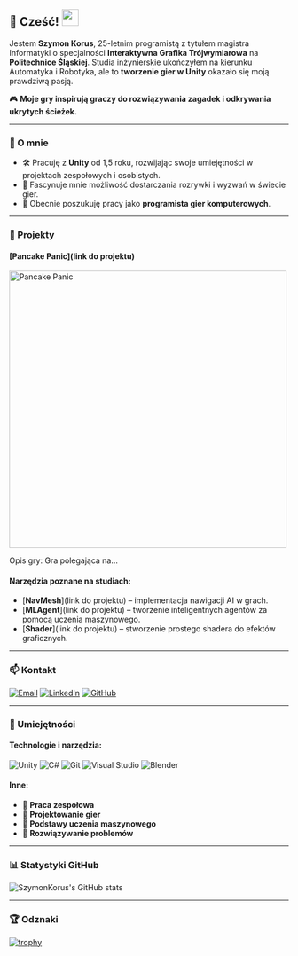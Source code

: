 ## 🌟 Cześć! <img src="https://media.giphy.com/media/hvRJCLFzcasrR4ia7z/giphy.gif" width="30px">

Jestem **Szymon Korus**, 25-letnim programistą z tytułem magistra Informatyki o specjalności **Interaktywna Grafika Trójwymiarowa** na **Politechnice Śląskiej**. Studia inżynierskie ukończyłem na kierunku Automatyka i Robotyka, ale to **tworzenie gier w Unity** okazało się moją prawdziwą pasją.

🎮 **Moje gry inspirują graczy do rozwiązywania zagadek i odkrywania ukrytych ścieżek.**

---

### 🚀 O mnie

- 🛠️ Pracuję z **Unity** od 1,5 roku, rozwijając swoje umiejętności w projektach zespołowych i osobistych.
- 🌱 Fascynuje mnie możliwość dostarczania rozrywki i wyzwań w świecie gier.
- 🎯 Obecnie poszukuję pracy jako **programista gier komputerowych**.

---

### 🧩 Projekty

#### [Pancake Panic](link do projektu)

<img src="https://your-image-link.com/pancake-panic.gif" alt="Pancake Panic" width="500">

Opis gry: Gra polegająca na...

#### Narzędzia poznane na studiach:

- [**NavMesh**](link do projektu) – implementacja nawigacji AI w grach.
- [**MLAgent**](link do projektu) – tworzenie inteligentnych agentów za pomocą uczenia maszynowego.
- [**Shader**](link do projektu) – stworzenie prostego shadera do efektów graficznych.

---

### 📫 Kontakt

[![Email](https://img.shields.io/badge/Email-D14836?style=flat&logo=gmail&logoColor=white)](mailto:szymon.korus.it@gmail.com)
[![LinkedIn](https://img.shields.io/badge/LinkedIn-0077B5?style=flat&logo=linkedin&logoColor=white)](https://www.linkedin.com/in/szymon-korus-443283332/)
[![GitHub](https://img.shields.io/badge/GitHub-100000?style=flat&logo=github&logoColor=white)](https://github.com/SzymonKorus)

---

### 💼 Umiejętności

#### Technologie i narzędzia:

![Unity](https://img.shields.io/badge/Unity-100000?style=for-the-badge&logo=unity&logoColor=white)
![C#](https://img.shields.io/badge/C%23-239120?style=for-the-badge&logo=c-sharp&logoColor=white)
![Git](https://img.shields.io/badge/Git-F05032?style=for-the-badge&logo=git&logoColor=white)
![Visual Studio](https://img.shields.io/badge/Visual_Studio-5C2D91?style=for-the-badge&logo=visual%20studio&logoColor=white)
![Blender](https://img.shields.io/badge/Blender-F5792A?style=for-the-badge&logo=blender&logoColor=white)

#### Inne:

- 👥 **Praca zespołowa**
- 🎨 **Projektowanie gier**
- 🤖 **Podstawy uczenia maszynowego**
- 🧩 **Rozwiązywanie problemów**

---

### 📊 Statystyki GitHub

![SzymonKorus's GitHub stats](https://github-readme-stats.vercel.app/api?username=SzymonKorus&show_icons=true&theme=radical)

---

### 🏆 Odznaki

[![trophy](https://github-profile-trophy.vercel.app/?username=SzymonKorus&theme=onedark)](https://github.com/ryo-ma/github-profile-trophy)
